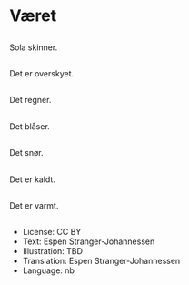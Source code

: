 # Været

##
Sola skinner.

##
Det er overskyet.

##
Det regner.

##
Det blåser.

##
Det snør.

##
Det er kaldt.

##
Det er varmt.

##
* License: CC BY
* Text: Espen Stranger-Johannessen
* Illustration: TBD
* Translation: Espen Stranger-Johannessen
* Language: nb
